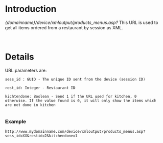 # Introduction #

_{domainname}/device/xmloutput/products\_menus.asp?_
This URL is used to get all items ordered from a restaurant by session as XML.

<br>

<h1>Details</h1>

URL parameters are:<br>
<pre><code>sess_id : GUID - The unique ID sent from the device (session ID)<br>
rest_id: Integer - Restaurant ID<br>
kichtendone: Boolean - Send 1 if the URL used for kitchen, 0 otherwise. If the value found is 0, it will only show the items which are not done in kitchen<br>
</code></pre>

<h3>Example</h3>
<pre><code>http://www.mydomainname.com/device/xmloutput/products_menus.asp?sess_id=XX&amp;restid=2&amp;kitchendone=1<br>
</code></pre>